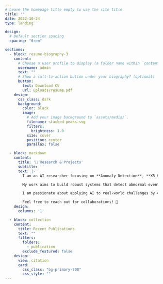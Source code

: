 ```yaml
---
# Leave the homepage title empty to use the site title
title: ""
date: 2022-10-24
type: landing

design:
  # Default section spacing
  spacing: "6rem"

sections:
  - block: resume-biography-3
    content:
      # Choose a user profile to display (a folder name within `content/authors/`)
      username: admin
      text: ""
      # Show a call-to-action button under your biography? (optional)
      button:
        text: Download CV
        url: uploads/resume.pdf
    design:
      css_class: dark
      background:
        color: black
        image:
          # Add your image background to `assets/media/`.
          filename: stacked-peaks.svg
          filters:
            brightness: 1.0
          size: cover
          position: center
          parallax: false

  - block: markdown
    content:
      title: '🚀 Research & Projects'
      subtitle: ''
      text: |-
        I am an AI researcher focusing on **Anomaly Detection**, **XR Simulation**, and **Generative AI for Content Creation**.  

        My work aims to build robust systems that detect abnormal events in complex environments, such as autonomous driving scenarios and industrial applications. I also explore XR-based training platforms and develop generative models to create interactive content for virtual simulations and educational tools.  

        I am passionate about applying AI to real-world challenges by combining multimodal data, immersive technologies, and creative automation.  

        Feel free to reach out for collaborations! 🤝
    design:
      columns: '1'

  - block: collection
    content:
      title: Recent Publications
      text: ""
      filters:
        folders:
          - publication
        exclude_featured: false
    design:
      view: citation
      card:
        css_class: "bg-primary-700"
        css_style: ""
---
```


